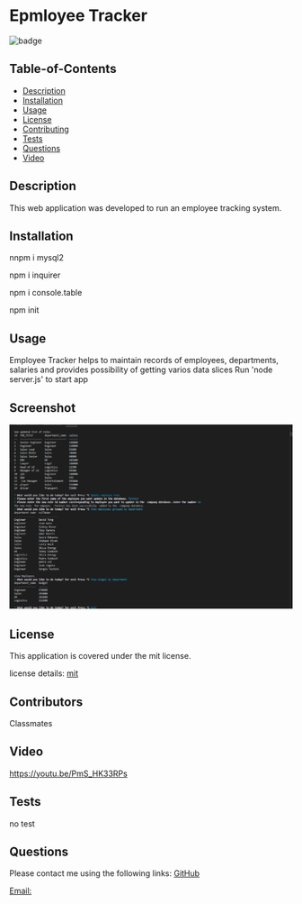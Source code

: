 
  # Epmloyee Tracker
  
![badge](https://img.shields.io/badge/license-mit-blue)
      
  
  ## Table-of-Contents
  * [Description](#description)
  * [Installation](#installation)
  * [Usage](#usage)
  * [License](#License)
  * [Contributing](#Contributors)
  * [Tests](#tests)
  * [Questions](#questions)
  * [Video](#Video)
    
  ## Description
  This web application was developed to run an employee tracking system.

  ## Installation
  nnpm i mysql2

  npm i inquirer

  npm i console.table

  npm init
   

  ## Usage
  Employee Tracker helps to maintain records of employees, departments, salaries and provides possibility of getting varios data slices
 Run 'node server.js' to start app
  ## Screenshot 
  ![screenshot](./assets/screenshots/screenshot.JPG)
   ## License
  This application is covered  under the mit license.
  
  license details:  [mit](https://choosealicense.com/licenses/mit)
    

  ## Contributors
  Classmates

  ## Video
   https://youtu.be/PmS_HK33RPs
  ## Tests
  no test
  ## Questions
  Please contact me using the following links:
  [GitHub](https://github.com/felixbor)   

  [Email: ](mailto:felixbor@gmail.com)
  
